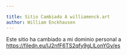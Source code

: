 ```yaml
---

title: Sitio Cambiado A williamenck.art
author: William Enckhausen
---
```


Este sitio ha cambiado a mi dominio personal a <a href="https://filedn.eu/lJ2nfF6TS2qfy9gLlLonYGy/es/">https://filedn.eu/lJ2nfF6TS2qfy9gLlLonYGy/es</a>  
